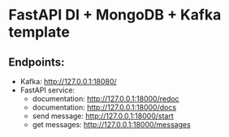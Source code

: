 # FastAPI DI + MongoDB + Kafka template


## Endpoints:

- Kafka: http://127.0.0.1:18080/
- FastAPI service:
  - documentation: http://127.0.0.1:18000/redoc
  - documentation: http://127.0.0.1:18000/docs
  - send message: http://127.0.0.1:18000/start
  - get messages: http://127.0.0.1:18000/messages